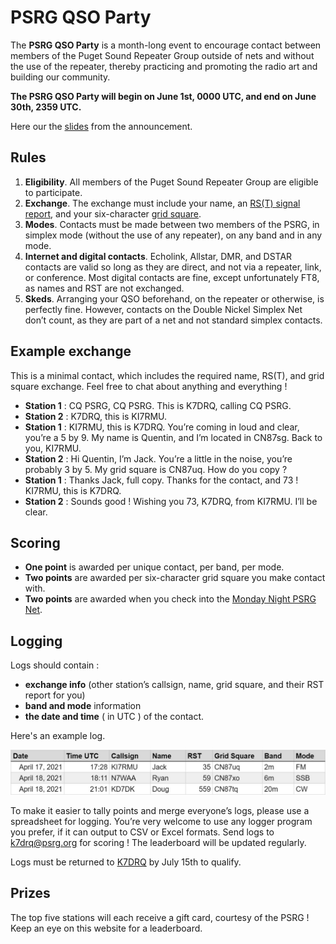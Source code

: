 # PSRG QSO Party

The **PSRG QSO Party** is a month-long event to encourage contact between members of the Puget Sound Repeater Group outside of nets and without the use of the repeater, thereby practicing and promoting the radio art and building our community.

**The PSRG QSO Party will begin on June 1st, 0000 UTC, and end on June 30th, 2359 UTC.**

Here our the [slides](https://docs.google.com/presentation/d/19dAhD06Nr3TLVboV3rWH8_sFqZFZvrrdccscrZ6C68Y/edit?usp=sharing) from the announcement.



## Rules

1. **Eligibility**. All members of the Puget Sound Repeater Group are eligible to participate. 
2. **Exchange**. The exchange must include your name, an [RS(T) signal report](https://en.wikipedia.org/wiki/R-S-T_system), and your six-character [grid square](https://www.levinecentral.com/ham/grid_square.php). 
3. **Modes**. Contacts must be made between two members of the PSRG, in simplex mode (without the use of any repeater), on any band and in any mode. 
4. **Internet and digital contacts**. Echolink, Allstar, DMR, and DSTAR contacts are valid so long as they are direct, and not via a repeater, link, or conference. Most digital contacts are fine, except unfortunately FT8, as names and RST are not exchanged.
5. **Skeds**. Arranging your QSO beforehand, on the repeater or otherwise, is perfectly fine. However, contacts on the Double Nickel Simplex Net don’t count, as they are part of a net and not standard simplex contacts.



## Example exchange

This is a minimal contact, which includes the required name, RS(T), and grid square exchange. Feel free to chat about anything and everything !

- **Station 1** : CQ PSRG, CQ PSRG. This is K7DRQ, calling CQ PSRG.
- **Station 2** : K7DRQ, this is KI7RMU.
- **Station 1** : KI7RMU, this is K7DRQ. You’re coming in loud and clear, you’re a 5 by 9. My name is Quentin, and I’m located in CN87sg. Back to you, KI7RMU.
- **Station 2** : Hi Quentin, I’m Jack. You’re a little in the noise, you’re probably 3 by 5. My grid square is CN87uq. How do you copy ?
- **Station 1** : Thanks Jack, full copy. Thanks for the contact, and 73 ! KI7RMU, this is K7DRQ.
- **Station 2** : Sounds good ! Wishing you 73, K7DRQ, from KI7RMU. I’ll be clear.



## Scoring

- **One point** is awarded per unique contact, per band, per mode.
- **Two points** are awarded per six-character grid square you make contact with.
- **Two points** are awarded when you check into the [Monday Night PSRG Net](https://web.psrg.org/nets/).



## Logging

Logs should contain :

- **exchange info** (other station’s callsign, name, grid square, and their RST report for you)
- **band and mode** information
- **the date and time** ( in UTC ) of the contact. 

Here's an example log.

<img src="log_example.jpg" />

To make it easier to tally points and merge everyone’s logs, please use a spreadsheet for logging. You’re very welcome to use any logger program you prefer, if it can output to CSV or Excel formats. Send logs to [k7drq@psrg.org](mailto:k7drq@psrg.org) for scoring ! The leaderboard will be updated regularly.

Logs must be returned to [K7DRQ](mailto:k7drq@psrg.org) by July 15th to qualify.



## Prizes

The top five stations will each receive a gift card, courtesy of the PSRG ! Keep an eye on this website for a leaderboard.
